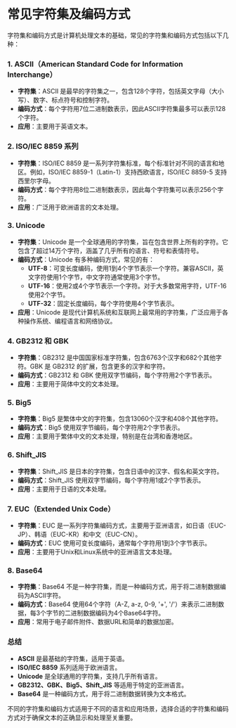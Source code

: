 # 常见字符集及编码方式
字符集和编码方式是计算机处理文本的基础，常见的字符集和编码方式包括以下几种：

### 1. **ASCII（American Standard Code for Information Interchange）**
   - **字符集**：ASCII 是最早的字符集之一，包含128个字符，包括英文字母（大小写）、数字、标点符号和控制字符。
   - **编码方式**：每个字符用7位二进制数表示，因此ASCII字符集最多可以表示128个字符。
   - **应用**：主要用于英语文本。

### 2. **ISO/IEC 8859 系列**
   - **字符集**：ISO/IEC 8859 是一系列字符集标准，每个标准针对不同的语言和地区。例如，ISO/IEC 8859-1（Latin-1）支持西欧语言，ISO/IEC 8859-5 支持西里尔字母。
   - **编码方式**：每个字符用8位二进制数表示，因此每个字符集可以表示256个字符。
   - **应用**：广泛用于欧洲语言的文本处理。

### 3. **Unicode**
   - **字符集**：Unicode 是一个全球通用的字符集，旨在包含世界上所有的字符。它包含了超过14万个字符，涵盖了几乎所有的语言、符号和表情符号。
   - **编码方式**：Unicode 有多种编码方式，常见的有：
     - **UTF-8**：可变长度编码，使用1到4个字节表示一个字符。兼容ASCII，英文字符使用1个字节，中文字符通常使用3个字节。
     - **UTF-16**：使用2或4个字节表示一个字符。对于大多数常用字符，UTF-16使用2个字节。
     - **UTF-32**：固定长度编码，每个字符使用4个字节表示。
   - **应用**：Unicode 是现代计算机系统和互联网上最常用的字符集，广泛应用于各种操作系统、编程语言和网络协议。

### 4. **GB2312 和 GBK**
   - **字符集**：GB2312 是中国国家标准字符集，包含6763个汉字和682个其他字符。GBK 是 GB2312 的扩展，包含更多的汉字和字符。
   - **编码方式**：GB2312 和 GBK 使用双字节编码，每个字符用2个字节表示。
   - **应用**：主要用于简体中文的文本处理。

### 5. **Big5**
   - **字符集**：Big5 是繁体中文的字符集，包含13060个汉字和408个其他字符。
   - **编码方式**：Big5 使用双字节编码，每个字符用2个字节表示。
   - **应用**：主要用于繁体中文的文本处理，特别是在台湾和香港地区。

### 6. **Shift_JIS**
   - **字符集**：Shift_JIS 是日本的字符集，包含日语中的汉字、假名和英文字符。
   - **编码方式**：Shift_JIS 使用双字节编码，每个字符用1或2个字节表示。
   - **应用**：主要用于日语的文本处理。

### 7. **EUC（Extended Unix Code）**
   - **字符集**：EUC 是一系列字符集编码方式，主要用于亚洲语言，如日语（EUC-JP）、韩语（EUC-KR）和中文（EUC-CN）。
   - **编码方式**：EUC 使用可变长度编码，通常每个字符用1到3个字节表示。
   - **应用**：主要用于Unix和Linux系统中的亚洲语言文本处理。

### 8. **Base64**
   - **字符集**：Base64 不是一种字符集，而是一种编码方式，用于将二进制数据编码为ASCII字符。
   - **编码方式**：Base64 使用64个字符（A-Z, a-z, 0-9, '+', '/'）来表示二进制数据，每3个字节的二进制数据编码为4个Base64字符。
   - **应用**：常用于电子邮件附件、数据URL和简单的数据加密。

### 总结
- **ASCII** 是最基础的字符集，适用于英语。
- **ISO/IEC 8859** 系列适用于欧洲语言。
- **Unicode** 是全球通用的字符集，支持几乎所有语言。
- **GB2312、GBK、Big5、Shift_JIS** 等适用于特定的亚洲语言。
- **Base64** 是一种编码方式，用于将二进制数据转换为文本格式。

不同的字符集和编码方式适用于不同的语言和应用场景，选择合适的字符集和编码方式对于确保文本的正确显示和处理至关重要。